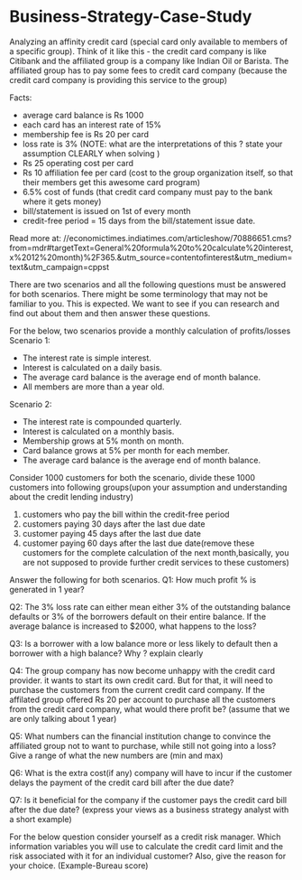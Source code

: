 # Business-Strategy-Case-Study
Analyzing an affinity credit card (special card only available to members of a specific group). Think of it like this - the credit card company is like Citibank and the affiliated group is a company like Indian Oil or Barista. The affiliated group has to pay some fees to credit card company (because the credit card company is providing this service to the group)

Facts:
- average card balance is Rs 1000
- each card has an interest rate of 15%
- membership fee is Rs 20 per card
- loss rate is 3% (NOTE: what are the interpretations of this ? state your assumption CLEARLY when solving )
- Rs 25 operating cost per card
- Rs 10 affiliation fee per card (cost to the group organization itself, so that their members get this awesome card program)
- 6.5% cost of funds (that credit card company must pay to the bank where it gets money)
- bill/statement is issued on 1st of every month
- credit-free period = 15 days from the bill/statement issue date.

Read more at:
//economictimes.indiatimes.com/articleshow/70886651.cms?from=mdr#targetText=General%20formula%20to%20calculate%20interest,x%2012%20month)%2F365.&utm_source=contentofinterest&utm_medium=text&utm_campaign=cppst

There are two scenarios and all the following questions must be answered for both scenarios. There might be some terminology that may not be familiar to you. This is expected. We want to see if you can research and find out about them and then answer these questions.

For the below, two scenarios provide a monthly calculation of profits/losses
Scenario 1:
- The interest rate is simple interest.
- Interest is calculated on a daily basis.
- The average card balance is the average end of month balance.
- All members are more than a year old.

Scenario 2:
- The interest rate is compounded quarterly.
- Interest is calculated on a monthly basis.
- Membership grows at 5% month on month.
- Card balance grows at 5% per month for each member.
- The average card balance is the average end of month balance.

Consider 1000 customers for both the scenario, divide these 1000 customers into following groups(upon your assumption and understanding about the credit lending industry)
1. customers who pay the bill within the credit-free period
2. customers paying 30 days after the last due date
3. customer paying 45 days after the last due date
4. customer paying 60 days after the last due date(remove these customers for the complete calculation of the next month,basically, you are not supposed to provide further credit services to these customers)

Answer the following for both scenarios.
Q1: How much profit % is generated in 1 year?


Q2: The 3% loss rate can either mean either 3% of the outstanding balance defaults or 3% of the borrowers default on their entire balance. If the average balance is increased to $2000, what happens to the loss?


Q3: Is a borrower with a low balance more or less likely to default then a borrower with a high balance? Why ? explain clearly


Q4: The group company has now become unhappy with the credit card provider. it wants to start its own credit card. But for that, it will need to purchase the customers from the current credit card company. If the affilated group offered Rs 20 per account to purchase all the customers from the credit card company, what would there profit be? (assume that we are only talking about 1 year)


Q5: What numbers can the financial institution change to convince the affiliated group not to want to purchase, while still not going into a loss? Give a range of what the new numbers are (min and max)


Q6: What is the extra cost(if any) company will have to incur if the customer delays the payment of the credit card bill after the due date?


Q7: Is it beneficial for the company if the customer pays the credit card bill after the due date? (express your views as a business strategy analyst with a short example)


For the below question consider yourself as a credit risk manager.
Which information variables you will use to calculate the credit card limit and the risk associated with it for an individual customer? Also, give the reason for your choice. (Example-Bureau score)
